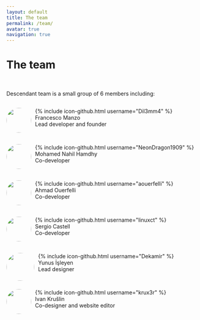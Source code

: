 ```yaml
---
layout: default
title: The team
permalink: /team/
avatar: true
navigation: true
---
```

# The team

<br>
<p>Descendant team is a small group of 6 members including:</p>

<p style="padding-bottom:15px; padding-top:15px;"><img src="https://i.ibb.co/CVNtSYp/dil3mm4.jpg" style="border-radius: 50%; margin-right:10px; width:65px; height:65px;" align="left"/> 
{% include icon-github.html username="Dil3mm4" %}<br>
Francesco Manzo<br>
Lead developer and founder<br></p>

<p style="padding-bottom:15px; padding-top:15px;"><img src="https://i.ibb.co/VqjR8wF/nahil.jpg" style="border-radius: 50%; margin-right:10px; width:65px; height:65px;" align="left"/> {% include icon-github.html username="NeonDragon1909" %}<br>
Mohamed Nahil Hamdhy<br>
Co-developer<br></p>

<p style="padding-bottom:15px; padding-top:15px;"><img src="https://avatars3.githubusercontent.com/u/11808979?s=400&v=4" style="border-radius: 50%; margin-right:10px; width:65px; height:65px;" align="left"/>
{% include icon-github.html username="aouerfelli" %}<br>
Ahmad Ouerfelli<br>
Co-developer<br></p>

<p style="padding-bottom:15px; padding-top:15px;"><img src="https://i.ibb.co/Tk4QtkJ/sergi.jpg" style="border-radius: 50%; margin-right:10px; width:65px; height:65px;" align="left"/> 
{% include icon-github.html username="linuxct" %}<br>
Sergio Castell<br>
Co-developer<br></p>

<p style="padding-bottom:15px; padding-top:15px;"><img src="https://i.ibb.co/f9gCwDv/yunus.jpg" style="border-radius: 50%; margin-right:10px; width:73px; height:73px;" align="left"/> 
{% include icon-github.html username="Dekamir" %}<br>
Yunus İşleyen<br>
Lead designer<br></p>

<p style="padding-bottom:15px; padding-top:15px;"><img src="https://i.ibb.co/sgctdnV/krule.jpg" style="border-radius: 50%; margin-right:10px; width:65px; height:65px;" align="left"/> 
{% include icon-github.html username="krux3r" %}<br>
Ivan Krušlin  <br>
Co-designer and website editor<br></p>




